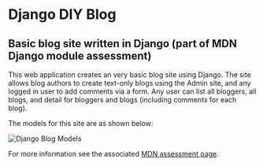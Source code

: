 # Django DIY Blog
Basic blog site written in Django (part of MDN Django module assessment)
----
This web application creates an very basic blog site using Django. The site allows blog authors to create text-only blogs using the Admin site, and any logged in user to add comments via a form. Any user can list all bloggers, all blogs, and detail for bloggers and blogs (including comments for each blog).

The models for this site are as shown below:

![Django Blog Models](https://github.com/hamishwillee/django_diy_blog/blob/master/blog/static/images/diy_django_mini_blog_models.png)


For more information see the associated [MDN assessment page](https://developer.mozilla.org/en-US/docs/Learn/Server-side/Django/django_assessment_blog).
